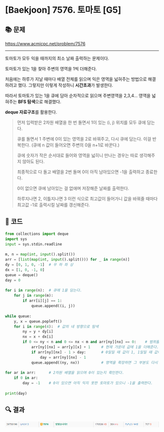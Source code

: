 # [Baekjoon] 7576. 토마토 [G5]

## 📚 문제

https://www.acmicpc.net/problem/7576

---

토마토가 모두 익을 때까지의 최소 날짜 출력하는 문제이다.

토마토가 있는 1을 찾아 주변의 영역을 1씩 더해준다.

처음에는 하루가 지날 때마다 배열 전체를 읽으며 익은 영역을 넓혀주는 방법으로 해결하려고 했다. 그렇지만 이렇게 작성하니 **시간초과**가 발생한다.

따라서 토마토가 있는 1을 큐에 담아 순차적으로 읽으며 주변영역을 2,3,4... 영역을 넓혀주는 **BFS 탐색**으로 해결했다.

**deque 자료구조**를 활용한다.

>먼저 입력받은 2차원 배열을 한 번 돌면서 1이 있는 (i, j) 위치를 모두 큐에 담는다.
>
>큐를 돌면서 1 주변에 0이 있는 영역을 2로 바꿔주고, 다시 큐에 담는다. 이걸 반복한다. (큐에 n 값이 들어오면 주변의 0을 n+1로 바꾼다.)
>
>큐에 숫자가 작은 순서대로 들어와 영역을 넓히니 만나는 경우는 따로 생각해주지 않아도 된다.
>
>최종적으로 다 돌고 배열을 2번 돌며 0이 아직 남아있으면 -1을 출력하고 종료한다.
>
>0이 없으면 큐에 남아있는 걸 없애며 저장해준 날짜를 출력한다.
>
>하루지나면 2, 이틀지나면 3 이런 식으로 최고값이 들어가니 값을 바꿔줄 때마다 최고값 -1로 출력시킬 날짜를 갱신해준다.

## 📒 코드

```python
from collections import deque
import sys
input = sys.stdin.readline

m, n = map(int, input().split())
arr = [list(map(int, input().split())) for _ in range(n)]
dy = [0, 1, 0, -1]  # 우 하 좌 상
dx = [1, 0, -1, 0]
queue = deque()
day = 0

for i in range(n):  # 큐에 1을 담는다.
    for j in range(m):
        if arr[i][j] == 1:
            queue.append((i, j))

while queue:
    y, x = queue.popleft()
    for i in range(4):  # 값의 네 방향으로 탐색
        ny = y + dy[i]
        nx = x + dx[i]
        if 0 <= ny < n and 0 <= nx < m and arr[ny][nx] == 0:    # 범위를 넘지않으며 0이면 값을 바꾼다.
            arr[ny][nx] = arr[y][x] + 1     # 현재 가운데 값에 1을 더해준다. 익으면 날짜가 +1
            if arr[ny][nx] - 1 > day:       # 0일일 때 값이 1, 1일일 때 값이 2이니 1을 빼준 값을 넣어준다.
                day = arr[ny][nx] - 1
            queue.append((ny, nx))          # 영역을 확장하면 그 부분도 다시 큐에 담는다.

for ar in arr:      # 2차원 배열을 읽으며 0이 있는지 확인한다.
    if 0 in ar:
        day = -1    # 0이 있으면 아직 익지 못한 토마토가 있으니 -1을 출력한다.

print(day)
```

## 🔍 결과

![image-20220301204228340](README.assets/image-20220301204228340.png)
